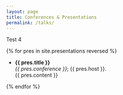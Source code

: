 ```yaml
---
layout: page
title: Conferences & Presentations
permalink: /talks/
---
```


Test 4

{% for pres in site.presentations reversed %}

   * **{{ pres.title }}**\
   _{{ pres.conference }}_; {{ pres.host }}. <div>{{ pres.content }}</div>

 {% endfor %}
